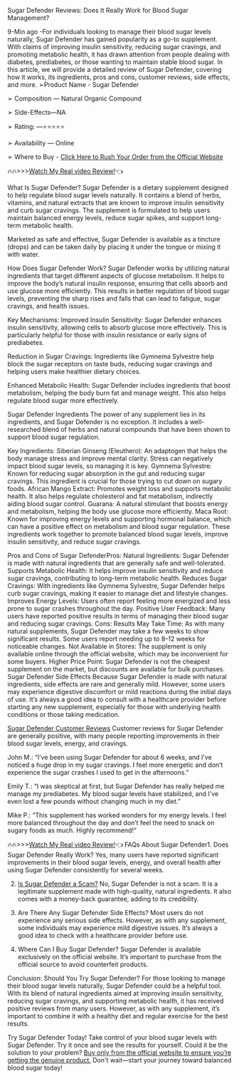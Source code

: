 Sugar Defender Reviews: Does It Really Work for Blood Sugar Management?

9-Min ago -For individuals looking to manage their blood sugar levels naturally, Sugar Defender has gained popularity as a go-to supplement. With claims of improving insulin sensitivity, reducing sugar cravings, and promoting metabolic health, it has drawn attention from people dealing with diabetes, prediabetes, or those wanting to maintain stable blood sugar. In this article, we will provide a detailed review of Sugar Defender, covering how it works, its ingredients, pros and cons, customer reviews, side effects, and more.
➢Product Name - Sugar Defender

➢ Composition — Natural Organic Compound 

➢ Side-Effects—NA 

➢ Rating: —⭐⭐⭐⭐⭐ 

➢ Availability — Online 

➢ Where to Buy - [Click Here to Rush Your Order from the Official Website](https://sites.google.com/view/health-guids/sugar-defender-reviews)

🔥🔥>>>[Watch My Real  video Review!](https://sites.google.com/view/health-guids/sugar-defender-reviews)👈



What Is Sugar Defender?
Sugar Defender is a dietary supplement designed to help regulate blood sugar levels naturally. It contains a blend of herbs, vitamins, and natural extracts that are known to improve insulin sensitivity and curb sugar cravings. The supplement is formulated to help users maintain balanced energy levels, reduce sugar spikes, and support long-term metabolic health.

Marketed as safe and effective, Sugar Defender is available as a tincture (drops) and can be taken daily by placing it under the tongue or mixing it with water.

How Does Sugar Defender Work?
Sugar Defender works by utilizing natural ingredients that target different aspects of glucose metabolism. It helps to improve the body’s natural insulin response, ensuring that cells absorb and use glucose more efficiently. This results in better regulation of blood sugar levels, preventing the sharp rises and falls that can lead to fatigue, sugar cravings, and health issues.

Key Mechanisms:
Improved Insulin Sensitivity: Sugar Defender enhances insulin sensitivity, allowing cells to absorb glucose more effectively. This is particularly helpful for those with insulin resistance or early signs of prediabetes.

Reduction in Sugar Cravings: Ingredients like Gymnema Sylvestre help block the sugar receptors on taste buds, reducing sugar cravings and helping users make healthier dietary choices.

Enhanced Metabolic Health: Sugar Defender includes ingredients that boost metabolism, helping the body burn fat and manage weight. This also helps regulate blood sugar more effectively.

Sugar Defender Ingredients
The power of any supplement lies in its ingredients, and Sugar Defender is no exception. It includes a well-researched blend of herbs and natural compounds that have been shown to support blood sugar regulation.

Key Ingredients:
Siberian Ginseng (Eleuthero): An adaptogen that helps the body manage stress and improve mental clarity. Stress can negatively impact blood sugar levels, so managing it is key.
Gymnema Sylvestre: Known for reducing sugar absorption in the gut and reducing sugar cravings. This ingredient is crucial for those trying to cut down on sugary foods.
African Mango Extract: Promotes weight loss and supports metabolic health. It also helps regulate cholesterol and fat metabolism, indirectly aiding blood sugar control.
Guarana: A natural stimulant that boosts energy and metabolism, helping the body use glucose more efficiently.
Maca Root: Known for improving energy levels and supporting hormonal balance, which can have a positive effect on metabolism and blood sugar regulation.
These ingredients work together to promote balanced blood sugar levels, improve insulin sensitivity, and reduce sugar cravings.

Pros and Cons of Sugar DefenderPros:
Natural Ingredients: Sugar Defender is made with natural ingredients that are generally safe and well-tolerated.
Supports Metabolic Health: It helps improve insulin sensitivity and reduce sugar cravings, contributing to long-term metabolic health.
Reduces Sugar Cravings: With ingredients like Gymnema Sylvestre, Sugar Defender helps curb sugar cravings, making it easier to manage diet and lifestyle changes.
Improves Energy Levels: Users often report feeling more energized and less prone to sugar crashes throughout the day.
Positive User Feedback: Many users have reported positive results in terms of managing their blood sugar and reducing sugar cravings.
Cons:
Results May Take Time: As with many natural supplements, Sugar Defender may take a few weeks to show significant results. Some users report needing up to 8–12 weeks for noticeable changes.
Not Available in Stores: The supplement is only available online through the official website, which may be inconvenient for some buyers.
Higher Price Point: Sugar Defender is not the cheapest supplement on the market, but discounts are available for bulk purchases.
Sugar Defender Side Effects
Because Sugar Defender is made with natural ingredients, side effects are rare and generally mild. However, some users may experience digestive discomfort or mild reactions during the initial days of use. It’s always a good idea to consult with a healthcare provider before starting any new supplement, especially for those with underlying health conditions or those taking medication.

[Sugar Defender Customer Reviews](https://sites.google.com/view/simple-care/sugar-defender-reviews)
Customer reviews for Sugar Defender are generally positive, with many people reporting improvements in their blood sugar levels, energy, and cravings.

John M.: “I’ve been using Sugar Defender for about 6 weeks, and I’ve noticed a huge drop in my sugar cravings. I feel more energetic and don’t experience the sugar crashes I used to get in the afternoons.”

Emily T.: “I was skeptical at first, but Sugar Defender has really helped me manage my prediabetes. My blood sugar levels have stabilized, and I’ve even lost a few pounds without changing much in my diet.”

Mike P.: “This supplement has worked wonders for my energy levels. I feel more balanced throughout the day and don’t feel the need to snack on sugary foods as much. Highly recommend!”

🔥🔥>>>[Watch My Real  video Review!](https://sites.google.com/view/health-guids/sugar-defender-reviews)👈
FAQs About Sugar Defender1. Does Sugar Defender Really Work?
Yes, many users have reported significant improvements in their blood sugar levels, energy, and overall health after using Sugar Defender consistently for several weeks.

2. [Is Sugar Defender a Scam?](https://sites.google.com/view/simple-care/sugar-defender-reviews)
No, Sugar Defender is not a scam. It is a legitimate supplement made with high-quality, natural ingredients. It also comes with a money-back guarantee, adding to its credibility.

3. Are There Any Sugar Defender Side Effects?
Most users do not experience any serious side effects. However, as with any supplement, some individuals may experience mild digestive issues. It’s always a good idea to check with a healthcare provider before use.

4. Where Can I Buy Sugar Defender?
Sugar Defender is available exclusively on the official website. It’s important to purchase from the official source to avoid counterfeit products.

Conclusion: Should You Try Sugar Defender?
For those looking to manage their blood sugar levels naturally, Sugar Defender could be a helpful tool. With its blend of natural ingredients aimed at improving insulin sensitivity, reducing sugar cravings, and supporting metabolic health, it has received positive reviews from many users. However, as with any supplement, it’s important to combine it with a healthy diet and regular exercise for the best results.

Try Sugar Defender Today!
Take control of your blood sugar levels with Sugar Defender. Try it once and see the results for yourself. Could it be the solution to your problem? [Buy only from the official website to ensure you’re getting the genuine product.]((https://sites.google.com/view/health-guids/sugar-defender-reviews)) Don't wait—start your journey toward balanced blood sugar today!
